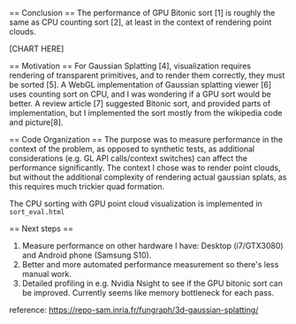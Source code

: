 == Conclusion ==
The performance of GPU Bitonic sort [1] is roughly the same as CPU counting sort [2], at least in the context of rendering point clouds.

[CHART HERE]

== Motivation ==
For Gaussian Splatting [4], visualization requires rendering of transparent primitives, and to render them correctly, they must be sorted [5]. A WebGL implementation of Gaussian splatting viewer [6] uses counting sort on CPU, and I was wondering if a GPU sort would be better. A review article [7] suggested Bitonic sort, and provided parts of implementation, but I implemented the sort mostly from the wikipedia code and picture[8].

== Code Organization ==
The purpose was to measure performance in the context of the problem, as opposed to synthetic tests, as additional considerations (e.g. GL API calls/context switches) can affect the performance significantly. The context I chose was to render point clouds, but without the additional complexity of rendering actual gaussian splats, as this requires much trickier quad formation.

The CPU sorting with GPU point cloud visualization is implemented in `sort_eval.html`


== Next steps ==
1. Measure performance on other hardware I have: Desktop (i7/GTX3080) and Android phone (Samsung S10).
2. Better and more automated performance measurement so there's less manual work.
3. Detailed profiling in e.g. Nvidia Nsight to see if the GPU bitonic sort can be improved. Currently seems like memory bottleneck for each pass.




















reference: https://repo-sam.inria.fr/fungraph/3d-gaussian-splatting/